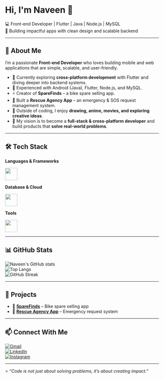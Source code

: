 # Hi, I'm Naveen 👋  
💻 Front-end Developer | Flutter | Java | Node.js | MySQL  
🎯 Building impactful apps with clean design and scalable backend  

---

## 🚀 About Me  
I’m a passionate **Front-end Developer** who loves building mobile and web applications that are simple, scalable, and user-friendly.  
- 🌱 Currently exploring **cross-platform development** with Flutter and diving deeper into backend systems.  
- 📱 Experienced with Android (Java), Flutter, Node.js, and MySQL.  
- ⚡ Creator of **SpareFinds** – a bike spare selling app.  
- 🛟 Built a **Rescue Agency App** – an emergency & SOS request management system.  
- 🎨 Outside of coding, I enjoy **drawing, anime, movies, and exploring creative ideas**.  
- 🎯 My vision is to become a **full-stack & cross-platform developer** and build products that **solve real-world problems**.  

---

## 🛠 Tech Stack  

**Languages & Frameworks**  
<p>
  <img src="https://skillicons.dev/icons?i=java,flutter,nodejs,js" height="40"/>
</p>

**Database & Cloud**  
<p>
  <img src="https://skillicons.dev/icons?i=mysql" height="40"/>
</p>

**Tools**  
<p>
  <img src="https://skillicons.dev/icons?i=git,github,vscode" height="40"/>
</p>

---

## 📊 GitHub Stats  

![Naveen's GitHub stats](https://github-readme-stats.vercel.app/api?username=Naven2426&show_icons=true&theme=tokyonight)  
![Top Langs](https://github-readme-stats.vercel.app/api/top-langs/?username=Naven2426&layout=compact&theme=tokyonight)  
![GitHub Streak](https://github-readme-streak-stats.herokuapp.com/?user=Naven2426&theme=tokyonight)  

---

## 🌟 Projects  

- 🚀 [**SpareFinds**](https://github.com/Naven2426/sparefinds) – Bike spare selling app  
- 🛟 [**Rescue Agency App**](https://github.com/Naven2426/rescue-agency) – Emergency request system  

---

## 📫 Connect With Me  

[![Gmail](https://img.shields.io/badge/Gmail-D14836?style=for-the-badge&logo=gmail&logoColor=white)](mailto:sgn2426@gmail.com)  
[![LinkedIn](https://img.shields.io/badge/LinkedIn-blue?style=for-the-badge&logo=linkedin)](https://linkedin.com/in/naven2426)  
[![Instagram](https://img.shields.io/badge/Instagram-E4405F?style=for-the-badge&logo=instagram&logoColor=white)](https://instagram.com/naven.sg)  

---

⭐ *“Code is not just about solving problems, it’s about creating impact.”*  
